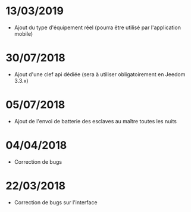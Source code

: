 # 13/03/2019

- Ajout du type d'équipement réel (pourra être utilisé par l'application mobile)

# 30/07/2018

- Ajout d'une clef api dédiée (sera à utiliser obligatoirement en Jeedom 3.3.x)

# 05/07/2018

- Ajout de l'envoi de batterie des esclaves au maître toutes les nuits

# 04/04/2018

- Correction de bugs

# 22/03/2018

- Correction de bugs sur l'interface
